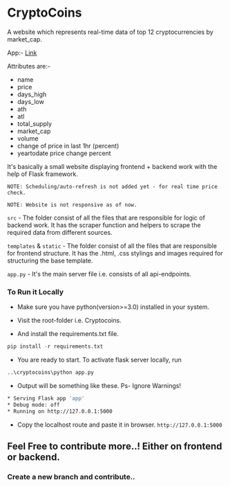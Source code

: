 # CryptoCoins

A website which represents real-time data of top 12 cryptocurrencies by market_cap. 

App:- [Link](https://cryptocurrency-coins.herokuapp.com/)

Attributes are:- 

- name
- price
- days_high
- days_low
- ath
- atl
- total_supply
- market_cap
- volume
- change of price in last 1hr (percent)
- yeartodate price change percent

It's basically a small website displaying frontend + backend work with the help of Flask framework.

`NOTE: Scheduling/auto-refresh is not added yet - for real time price check.`

`NOTE: Website is not responsive as of now.`

`src` - The folder consist of all the files that are responsible for logic of backend work. It has the scraper function and helpers to scrape the required data from different sources.

`templates` & `static` - The folder consist of all the files that are responsible for frontend structure. It has the .html, .css stylings and images required for structuring the base template.

`app.py` - It's the main server file i.e. consists of all api-endpoints.

### To Run it Locally

- Make sure you have python(version>=3.0) installed in your system.

- Visit the root-folder i.e. Cryptocoins.

- And install the requirements.txt file.

```python
pip install -r requirements.txt
```

- You are ready to start. To activate flask server locally, run

```python
..\cryptocoins\python app.py
```

- Output will be something like these. Ps- Ignore Warnings!

```bash
* Serving Flask app 'app'
* Debug mode: off
* Running on http://127.0.0.1:5000
```

- Copy the localhost route and paste it in browser. `http://127.0.0.1:5000`


## Feel Free to contribute more..! Either on frontend or backend.

### Create a new branch and contribute..
